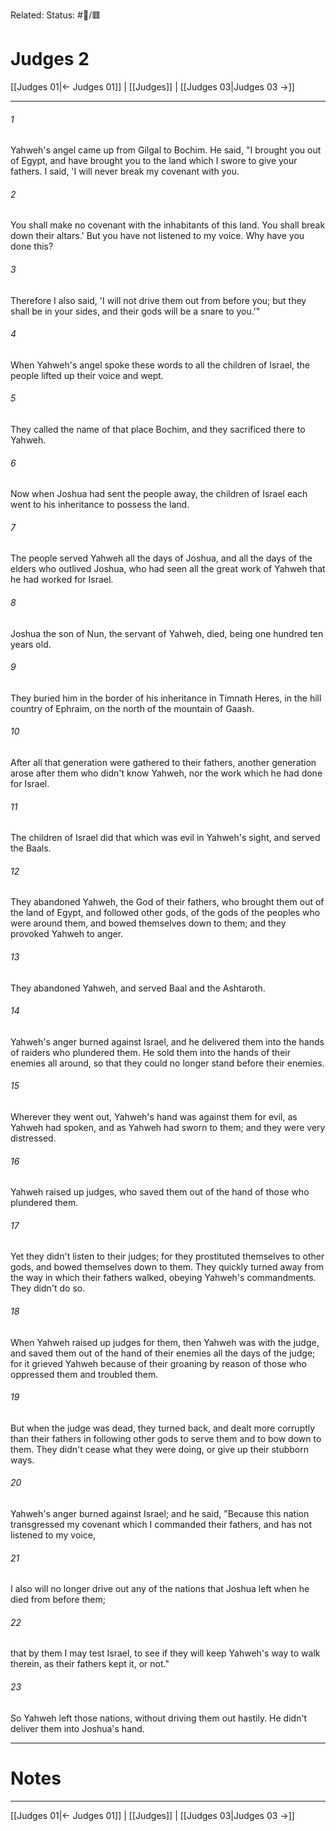 Related:
Status: #📖/🟥
# Judges 2

[[Judges 01|← Judges 01]] | [[Judges]] | [[Judges 03|Judges 03 →]]
***



###### 1 
Yahweh's angel came up from Gilgal to Bochim. He said, "I brought you out of Egypt, and have brought you to the land which I swore to give your fathers. I said, 'I will never break my covenant with you. 

###### 2 
You shall make no covenant with the inhabitants of this land. You shall break down their altars.' But you have not listened to my voice. Why have you done this? 

###### 3 
Therefore I also said, 'I will not drive them out from before you; but they shall be in your sides, and their gods will be a snare to you.'" 

###### 4 
When Yahweh's angel spoke these words to all the children of Israel, the people lifted up their voice and wept. 

###### 5 
They called the name of that place Bochim, and they sacrificed there to Yahweh. 

###### 6 
Now when Joshua had sent the people away, the children of Israel each went to his inheritance to possess the land. 

###### 7 
The people served Yahweh all the days of Joshua, and all the days of the elders who outlived Joshua, who had seen all the great work of Yahweh that he had worked for Israel. 

###### 8 
Joshua the son of Nun, the servant of Yahweh, died, being one hundred ten years old. 

###### 9 
They buried him in the border of his inheritance in Timnath Heres, in the hill country of Ephraim, on the north of the mountain of Gaash. 

###### 10 
After all that generation were gathered to their fathers, another generation arose after them who didn't know Yahweh, nor the work which he had done for Israel. 

###### 11 
The children of Israel did that which was evil in Yahweh's sight, and served the Baals. 

###### 12 
They abandoned Yahweh, the God of their fathers, who brought them out of the land of Egypt, and followed other gods, of the gods of the peoples who were around them, and bowed themselves down to them; and they provoked Yahweh to anger. 

###### 13 
They abandoned Yahweh, and served Baal and the Ashtaroth. 

###### 14 
Yahweh's anger burned against Israel, and he delivered them into the hands of raiders who plundered them. He sold them into the hands of their enemies all around, so that they could no longer stand before their enemies. 

###### 15 
Wherever they went out, Yahweh's hand was against them for evil, as Yahweh had spoken, and as Yahweh had sworn to them; and they were very distressed. 

###### 16 
Yahweh raised up judges, who saved them out of the hand of those who plundered them. 

###### 17 
Yet they didn't listen to their judges; for they prostituted themselves to other gods, and bowed themselves down to them. They quickly turned away from the way in which their fathers walked, obeying Yahweh's commandments. They didn't do so. 

###### 18 
When Yahweh raised up judges for them, then Yahweh was with the judge, and saved them out of the hand of their enemies all the days of the judge; for it grieved Yahweh because of their groaning by reason of those who oppressed them and troubled them. 

###### 19 
But when the judge was dead, they turned back, and dealt more corruptly than their fathers in following other gods to serve them and to bow down to them. They didn't cease what they were doing, or give up their stubborn ways. 

###### 20 
Yahweh's anger burned against Israel; and he said, "Because this nation transgressed my covenant which I commanded their fathers, and has not listened to my voice, 

###### 21 
I also will no longer drive out any of the nations that Joshua left when he died from before them; 

###### 22 
that by them I may test Israel, to see if they will keep Yahweh's way to walk therein, as their fathers kept it, or not." 

###### 23 
So Yahweh left those nations, without driving them out hastily. He didn't deliver them into Joshua's hand.

---
# Notes


***
[[Judges 01|← Judges 01]] | [[Judges]] | [[Judges 03|Judges 03 →]]
